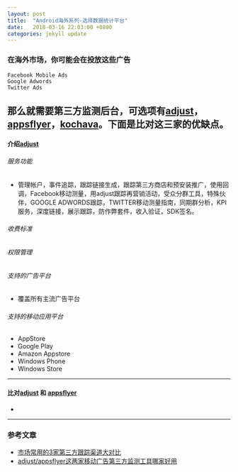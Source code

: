 ```yaml
---
layout: post
title:  "Android海外系列-选择数据统计平台"
date:   2018-03-16 22:03:00 +0800
categories: jekyll update
---
```

### 在海外市场，你可能会在投放这些广告
```
Facebook Mobile Ads
Google Adwords
Twitter Ads
```
那么就需要第三方监测后台，可选项有[adjust][adjust]，[appsflyer][appsflyer]，[kochava][kochava]。下面是比对这三家的优缺点。
---
#### 介绍[adjust][adjust]
###### 服务功能
* 管理帐户，事件追踪，跟踪链接生成，跟踪第三方商店和预安装推广，使用回调，Facebook移动测量，用adjust跟踪再营销活动，受众分群工具，特殊伙伴，GOOGLE ADWORDS跟踪，TWITTER移动测量指南，同期群分析，KPI服务，深度链接，展示跟踪，防作弊套件，收入验证，SDK签名。

###### 收费标准

###### 权限管理

###### 支持的广告平台
* 覆盖所有主流广告平台

###### 支持的移动应用平台
* AppStore
* Google Play
* Amazon Appstore
* Windows Phone
* Windows Store


---
#### 比对[adjust][adjust] 和 [appsflyer][appsflyer]
* 
---
### 参考文章
* [市场常用的3家第三方跟踪渠道大对比](http://www.baijingapp.com/article/2649)
* [adjust/appsflyer这两家移动广告第三方监测工具哪家好用](https://www.zhihu.com/question/31844708)

[adjust]: https://www.adjust.com/
[adjust_android]: https://docs.adjust.com/zh/sdk/android/
[appsflyer]: https://www.appsflyer.com/
[appsflyer_android]: https://support.appsflyer.com/hc/en-us/categories/201114756-SDK-Integrations
[kochava]: https://www.kochava.com/
[kochava_android]: https://support.kochava.com/sdk-integration/sdk-kochavatracker-android